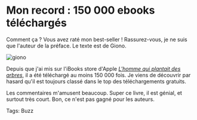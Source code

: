 # Mon record : 150 000 ebooks téléchargés

Comment ça ? Vous avez raté mon best-seller ! Rassurez-vous, je ne suis que l'auteur de la préface. Le texte est de Giono.

![giono](https://tcrouzet.com/images_tc/2013/01/giono.png)

Depuis que j'ai mis sur l'iBooks store d'Apple [*L'homme qui plantait des arbres*](https://itunes.apple.com/us/book/lhomme-qui-plantait-des-arbres/id384439603), il a été téléchargé au moins 150 000 fois. Je viens de découvrir par hasard qu'il est toujours classé dans le top des téléchargements gratuits.

Les commentaires m'amusent beaucoup. Super ce livre, il est génial, et surtout très court. Bon, ce n'est pas gagné pour les auteurs.

Tags: Buzz